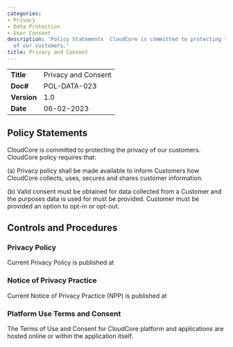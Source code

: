 ```yaml
---
categories:
- Privacy
- Data Protection
- User Consent
description: 'Policy Statements  CloudCore is committed to protecting the privacy
  of our customers.'
title: Privacy and Consent
---
```


|              |                                     |
|--------------|-------------------------------------|
| **Title**    | Privacy and Consent             |
| **Doc#**     | POL-DATA-023 |
| **Version**  | 1.0                                 |
| **Date**     | 06-02-2023                              |

## Policy Statements

CloudCore is committed to protecting the privacy of our customers. CloudCore
policy requires that:

(a) Privacy policy shall be made available to inform Customers how CloudCore
collects, uses, secures and shares customer information. 

(b) Valid consent must be obtained for data collected from a Customer and the
purposes data is used for must be provided.  Customer must be provided an option
to opt-in or opt-out.


## Controls and Procedures

### Privacy Policy

Current Privacy Policy is published at

### Notice of Privacy Practice

Current Notice of Privacy Practice (NPP) is published at

### Platform Use Terms and Consent

The Terms of Use and Consent for CloudCore platform and applications
are hosted online or within the application itself.